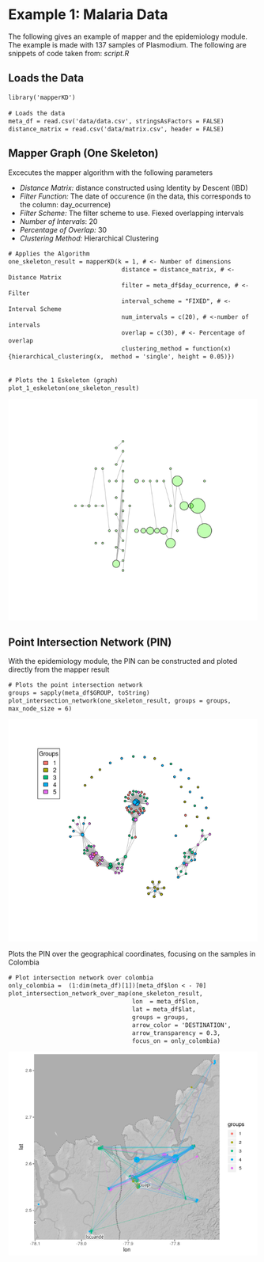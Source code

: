 # Example 1: Malaria Data

The following gives an example of mapper and the epidemiology module. The example is made with 137 samples of Plasmodium. The following are snippets of code taken from: *script.R*

## Loads the Data

```{r }
library('mapperKD')

# Loads the data
meta_df = read.csv('data/data.csv', stringsAsFactors = FALSE)
distance_matrix = read.csv('data/matrix.csv', header = FALSE)
```

## Mapper Graph (One Skeleton)

Excecutes the mapper algorithm with the following parameters
* *Distance Matrix:* distance constructed using Identity by Descent (IBD)
* *Filter Function:* The date of occurence (in the data, this corresponds to the column: day_ocurrence)
* *Filter Scheme:* The filter scheme to use. Fiexed overlapping intervals
* *Number of Intervals*: 20
* *Percentage of Overlap:* 30
* *Clustering Method:* Hierarchical Clustering

```{r }
# Applies the Algorithm
one_skeleton_result = mapperKD(k = 1, # <- Number of dimensions
                                distance = distance_matrix, # <- Distance Matrix
                                filter = meta_df$day_ocurrence, # <- Filter
                                interval_scheme = "FIXED", # <- Interval Scheme
                                num_intervals = c(20), # <-number of intervals
                                overlap = c(30), # <- Percentage of overlap
                                clustering_method = function(x){hierarchical_clustering(x,  method = 'single', height = 0.05)})


# Plots the 1 Eskeleton (graph)
plot_1_eskeleton(one_skeleton_result)
```

![Graph](img/mapper_graph.png)

## Point Intersection Network (PIN)

With the epidemiology module, the PIN can be constructed and ploted directly from the mapper result
```{r }
# Plots the point intersection network
groups = sapply(meta_df$GROUP, toString)
plot_intersection_network(one_skeleton_result, groups = groups, max_node_size = 6)
```

![PIN](img/pin.png)

Plots the PIN over the geographical coordinates, focusing on the samples in Colombia

```{r }
# Plot intersection network over colombia
only_colombia =  (1:dim(meta_df)[1])[meta_df$lon < - 70]
plot_intersection_network_over_map(one_skeleton_result,
                                   lon  = meta_df$lon,
                                   lat = meta_df$lat,
                                   groups = groups,
                                   arrow_color = 'DESTINATION',
                                   arrow_transparency = 0.3,
                                   focus_on = only_colombia)
```
![PIN Over Colombia](img/pin_geo.png)
